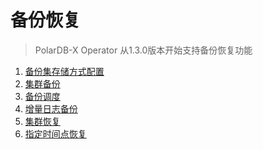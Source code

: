 备份恢复
===

> PolarDB-X Operator 从1.3.0版本开始支持备份恢复功能

1. [备份集存储方式配置](./1-backup-storage-configure.md)
2. [集群备份](./2-cluster-backup.md)
3. [备份调度](./4-backup-schedule.md)
4. [增量日志备份](./binlog-backup.md)
5. [集群恢复](./3-cluster-restore.md)
6. [指定时间点恢复](./pitr.md)
